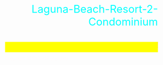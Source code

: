 <html lang="th">
 <head>
 <meta content="IE=11.0000" http-equiv="X-UA-Compatible">
 <meta http-equiv="Content-Type" content="text/html; charset=UTF-8">
 <meta http-equiv="X-UA-Compatible" content="IE=EmulateIE10" />
 <meta http-equiv="X-UA-Compatible" content="IE=edge">
 <meta name="viewport" content="width=device-width,initial-scale=1"><LINK href="favicon.ico" rel="icon">
 <TITLE>rarsya-kaomangai</TITLE>
 <meta name="keywords" content="chiangmai, Thailand, タイ, マッサージ, 古式マッサージ, チェンマイ">
 <meta content="website" property="og:type">

<style type="text/css">

  p {
color: #00ffff;
font-size: 2.5em;
 }
<!--
 .red {color:#ff0000;}
 .grey {color:#999999;}
 .snow {color:#fffafa;}
 .yellow {color:#ff0000; background:#ffff00;}
 .blue {color:#0000ff;}
 .white {color:#ffffff; blinking;}
 .waku {border:2px dotted #99cc66;
　　　　　　line-height: 200%;
　　　　　　padding: 10px;}
 -->
.date:before{content:"20181115";}
 #preview{
position: relative;
border: 3px solid #333;
background: #444;
padding: 5px;
display: none;
color: #FFF;
text-align: center;
}

main {
background-color: rgba(255, 255, 0, 0.3);
}

section {
background-color: rgba(0, 225, 0, 0.5);
}

#wrap {background:none} /*PC用の背景はオフ*/
body::before {
  content:"";
  display:block;
  position:fixed;
  top:0;
  left:0;
  z-index:-1;
  width:100%;
  height:100vh;
  background:url(https://yayaploy.github.io/Laguna-Beach-Resort-2-Condominium/20190628_001.jpg) center/cover no-repeat; /*fixedをトル！*/
  -webkit-background-size:cover;/*Android4*/
  }

/*
div {
  background-color: rgb(0,0,0);
}


.landscape-view {
	display: none;
}
#loading {
	background-position: 50%; transition:none; left: 0px; top: 0px; width: 100vw; height: 100vh; display: flex; position: fixed; z-index: 10000; justify-content: center; align-items: center; background-repeat: no-repeat; background-size: cover; background-color: rgb(255, 255, 255); -webkit-transition: none; -webkit-box-align: center; -webkit-box-pack: center;
}
@media all and (min-width:576px)
{
.navToggle {
	height: 2em;
}
}
@media all and (orientation:landscape) and (max-width:812px)
{
#app > :not(.landscape-view) {
	height: 100%; overflow: hidden; display: none; position: fixed;
}
body {
	background: rgb(0, 0, 0); position: relative;
}
html {
	background: rgb(0, 0, 0); position: relative;
}
.landscape-view {
	height: 100%; overflow: hidden;
}
body {
	height: 100%; overflow: hidden;
}
html {
	height: 100%; overflow: hidden;
}
.landscape-view {
	padding: 50px 0px; width: 100%; display: flex; position: fixed; justify-content: center; align-items: center; -webkit-box-align: center; -webkit-box-pack: center;
}
}
*/
  
</style>

<link href="https://cdnjs.cloudflare.com/ajax/libs/lightbox2/2.7.1/css/lightbox.css" rel="stylesheet">
 
</head>

<body>
<!--
<div class="landscape-view"><img src="turn.png"></div>
-->

<p align="right">Laguna-Beach-Resort-2-Condominium</p>
<h1><span class="yellow"><marquee behavior="lrft">!!!Laguna-Beach-Resort-2-Condominium!!!</marquee></span></h1>
<!--
<p align="right"><marquee direction="right" scrollamount="5" width="90%">TEL:028-634-0158</marquee></p>
<br><br><br><br><br><br><br><br><br><br><br><br><br><br><br><br><br><br><br><br><br><br><br><br><br><br><br><br>
<p align="left"> <img src="QR_chiangmai.png" alt="QR_code" width="100" >
<img src="https://yayaploy.github.io/kaomangai/venus1.gif" alt="https://yayaploy.github.io/kaomangai/venus1.gif" width="50">
<img src="https://yayaploy.github.io/kaomangai/venus3.gif" alt="https://yayaploy.github.io/kaomangai/venus3.gif" width="50"></p>

<!--
<h3><span class="white">↓ 2019/05/19</span></h3>
<a href="20190519_001.JPG" data-lightbox="abc"><img src="20190519_001.JPG" alt="サンプル画像" width="900" /></a>
<a href="20190519_004.JPG" data-lightbox="abc"><img src="20190519_004.JPG" alt="サンプル画像" width="900" /></a>
<!--
<a href="20190519_003.JPG" data-lightbox="abc"><img src="20190519_003.JPG" alt="サンプル画像" width="900" /></a>
<a href="20190519_002.JPG" data-lightbox="abc"><img src="20190519_002.JPG" alt="サンプル画像" width="900" /></a>
<!--
<a href="20190519_005.JPG" data-lightbox="abc"><img src="20190519_005.JPG" alt="サンプル画像" width="900" /></a>
<a href="20190519_006.JPG" data-lightbox="abc"><img src="20190519_006.JPG" alt="サンプル画像" width="900" /></a>
<!--
<a href="20190613_001.JPG" data-lightbox="abc"><img src="20190613_001.JPG" alt="サンプル画像" width="900" /></a>
<!--
<a href="20190613_002.JPG" data-lightbox="abc"><img src="20190613_002.JPG" alt="サンプル画像" width="900" /></a>
<a href="20190613_003.JPG" data-lightbox="abc"><img src="20190613_003.JPG" alt="サンプル画像" width="900" /></a>
<a href="20190613_004.JPG" data-lightbox="abc"><img src="20190613_004.JPG" alt="サンプル画像" width="900" /></a>
<a href="20190613_005.JPG" data-lightbox="abc"><img src="20190613_005.JPG" alt="サンプル画像" width="900" /></a>
<a href="20190613_006.JPG" data-lightbox="abc"><img src="20190613_006.JPG" alt="サンプル画像" width="900" /></a>
<a href="20190613_007.JPG" data-lightbox="abc"><img src="20190613_007.JPG" alt="サンプル画像" width="900" /></a>
<a href="20190613_008.JPG" data-lightbox="abc"><img src="20190613_008.JPG" alt="サンプル画像" width="900" /></a>
<a href="20190618_002.JPG" data-lightbox="abc"><img src="20190618_002.JPG" alt="サンプル画像" width="900" /></a>
<br><br><br><br>
<p>駐車場はお店の左側です。</p>
<a href="20190613_009.JPG" data-lightbox="abc"><img src="20190613_009.JPG" alt="サンプル画像" width="900" /></a>
<a href="20190613_010.JPG" data-lightbox="abc"><img src="20190613_010.JPG" alt="サンプル画像" width="900" /></a>

<br><br><br><br><br><br><br><br><br><br><br><br><br><br><br><br><br><br><br><br><br><br><br><br><br><br>


<script src="https://code.jquery.com/jquery-1.12.4.min.js" type="text/javascript"></script>
<script src="https://cdnjs.cloudflare.com/ajax/libs/lightbox2/2.7.1/js/lightbox.min.js" type="text/javascript"></script>


<br><br><br><br><br><br><br><br><br><br><br><br><br><br><br><br><br><br><br><br><br><br><br><br><br><br>

Map
<br>
<iframe src="https://www.google.com/maps/embed?pb=!1m18!1m12!1m3!1d34941.992906992564!2d100.87382605055521!3d12.909280167213046!2m3!1f0!2f0!3f0!3m2!1i1024!2i768!4f13.1!3m3!1m2!1s0x310296880e134703%3A0x93e160d565d53372!2sProperty+Service+Pattaya!5e0!3m2!1sja!2sjp!4v1561732104187!5m2!1sja!2sjp" width="600" height="450" frameborder="0" style="border:0" allowfullscreen></iframe>
</body>
<br><br>

<script type='text/javascript' src='https://yayaploy.github.io/suphattraland/jquery.js?ver=1.12.4'></script>
<script src="https://yayaploy.github.io/suphattraland/jquery.goup.min.js"></script>
<script src="https://yayaploy.github.io/suphattraland/my.js"></script> 
<!-- フッタ -->
 <footer><span class="snow">
 Copyright 2019/06/28 yayaploy
</span></footer>
